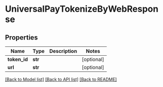 # UniversalPayTokenizeByWebResponse

## Properties
Name | Type | Description | Notes
------------ | ------------- | ------------- | -------------
**token_id** | **str** |  | [optional] 
**url** | **str** |  | [optional] 

[[Back to Model list]](../README.md#documentation-for-models) [[Back to API list]](../README.md#documentation-for-api-endpoints) [[Back to README]](../README.md)


